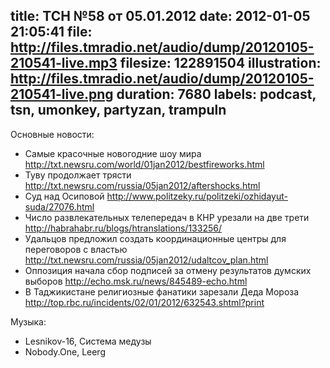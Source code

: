title: ТСН №58 от 05.01.2012
date: 2012-01-05 21:05:41
file: http://files.tmradio.net/audio/dump/20120105-210541-live.mp3
filesize: 122891504
illustration: http://files.tmradio.net/audio/dump/20120105-210541-live.png
duration: 7680
labels: podcast, tsn, umonkey, partyzan, trampuln
---
Основные новости:

- Самые красочные новогодние шоу мира
  http://txt.newsru.com/world/01jan2012/bestfireworks.html
- Туву продолжает трясти
  http://txt.newsru.com/russia/05jan2012/aftershocks.html
- Суд над Осиповой
  http://www.politzeky.ru/politzeki/ozhidayut-suda/27076.html
- Число развлекательных телепередач в КНР урезали на две трети
  http://habrahabr.ru/blogs/htranslations/133256/
- Удальцов предложил создать координационные центры для переговоров с властью
  http://txt.newsru.com/russia/05jan2012/udaltcov_plan.html
- Оппозиция начала сбор подписей за отмену результатов думских выборов
  http://echo.msk.ru/news/845489-echo.html
- В Таджикистане религиозные фанатики зарезали Деда Мороза
  http://top.rbc.ru/incidents/02/01/2012/632543.shtml?print

Музыка:

- Lesnikov-16, Система медузы
- Nobody.One, Leerg
